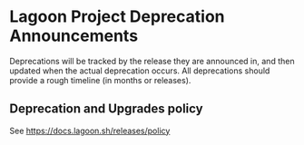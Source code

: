 # Lagoon Project Deprecation Announcements

Deprecations will be tracked by the release they are announced in, and then updated when the actual deprecation occurs. All deprecations should provide a rough timeline (in months or releases).

## Deprecation and Upgrades policy

See https://docs.lagoon.sh/releases/policy
